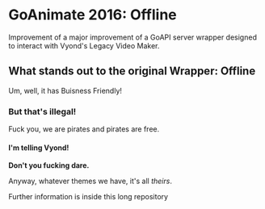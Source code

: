 # GoAnimate 2016: Offline
Improvement of a major improvement of a GoAPI server wrapper designed to interact with Vyond's Legacy Video Maker.

## What stands out to the original Wrapper: Offline
Um, well, it has Buisness Friendly!

### But that's illegal!
Fuck you, we are pirates and pirates are free.

#### I'm telling Vyond!
**Don't you fucking dare.**

Anyway, whatever themes we have, it's all *theirs*.

Further information is inside this long repository
